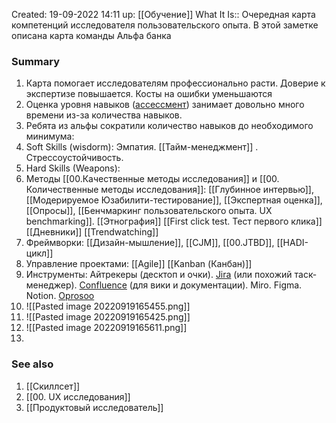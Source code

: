 Created: 19-09-2022 14:11
up: [[Обучение]]
What It Is:: Очередная карта компетенций исследователя пользовательского опыта. В этой заметке описана карта команды Альфа банка

### Summary
1. Карта помогает исследователям профессионально расти. Доверие к экспертизе повышается. Косты на ошибки уменьшаются
2. Оценка уровня навыков ([ассессмент](https://ru.wikipedia.org/wiki/%D0%90%D1%81%D1%81%D0%B5%D1%81%D1%81%D0%BC%D0%B5%D0%BD%D1%82-%D1%86%D0%B5%D0%BD%D1%82%D1%80)) занимает довольно много времени из-за количества навыков. 
3. Ребята из альфы сократили количество навыков до необходимого минимума:
4.  Soft Skills (wisdorm): Эмпатия. [[Тайм-менеджмент]] . Стрессоустойчивость.
5. Hard Skills  (Weapons):
6. Методы [[00.Качественные методы исследования]]  и [[00. Количественные методы исследования]]: [[Глубинное интервью]], [[Модерируемое Юзабилити-тестирование]], [[Экспертная оценка]], [[Опросы]], [[Бенчмаркинг пользовательского опыта. UX benchmarking]]. [[Этнография]] [[First click test. Тест первого клика]] [[Дневники]] [[Trendwatching]] 
7. Фреймворки: [[Дизайн-мышление]], [[CJM]], [[00.JTBD]], [[HADI-цикл]] 
8. Управление проектами: [[Agile]] [[Kanban (Канбан)]] 
9. Инструменты: Айтрекеры (десктоп и очки). [Jira](https://www.atlassian.com/ru/software/jira) (или похожий таск-менеджер). [Confluence](https://www.atlassian.com/software/confluence) (для вики и документации). Miro. Figma. Notion. [Oprosoo](https://oprosso.ru/) 
10. ![[Pasted image 20220919165455.png]]
11. ![[Pasted image 20220919165425.png]]
12. ![[Pasted image 20220919165611.png]]
13. 

### See also
1. [[Скиллсет]]
2. [[00. UX исследования]] 
3. [[Продуктовый исследователь]] 